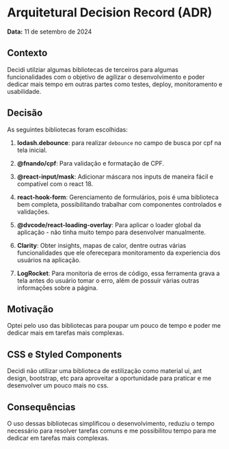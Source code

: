 # Arquitetural Decision Record (ADR)

**Data:** 11 de setembro de 2024

## Contexto

Decidi utilziar algumas bibliotecas de terceiros para algumas funcionalidades com o objetivo de agilizar o desenvolvimento e poder dedicar mais tempo em outras partes como testes, deploy, monitoramento e usabilidade.


## Decisão
As seguintes bibliotecas foram escolhidas:

1. **lodash.debounce**: para realizar `debounce` no campo de busca por cpf na tela inicial.

2. **@fnando/cpf**: Para validação e formatação de CPF.

3. **@react-input/mask**: Adicionar máscara nos inputs de maneira fácil e compatível com o react 18.

4. **react-hook-form**: Gerenciamento de formulários, pois é uma biblioteca bem completa, possibilitando trabalhar com componentes controlados e validações.

5. **@dvcode/react-loading-overlay**: Para aplicar o loader global da aplicação - não tinha muito tempo para desenvolver manualmente.

6. **Clarity**: Obter insights, mapas de calor, dentre outras várias funcionalidades que ele oferecepara monitoramento da experiencia dos usuários na aplicação.

7. **LogRocket**: Para monitoria de erros de código, essa ferramenta grava a tela antes do usuário tomar o erro, além de possuir várias outras informações sobre a página.

## Motivação
Optei pelo uso das bibliotecas para poupar um pouco de tempo e poder me dedicar mais em tarefas mais complexas.

## CSS e Styled Components
Decidi não utilizar uma biblioteca de estilização como material ui, ant design, bootstrap, etc para aproveitar a oportunidade para praticar e me desenvolver um pouco mais no css. 

## Consequências
O uso dessas bibliotecas simplificou o desenvolvimento, reduziu o tempo necessário para resolver tarefas comuns e me possibilitou tempo para me dedicar em tarefas mais complexas.
